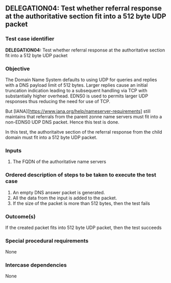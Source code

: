 ## DELEGATION04: Test whether referral response at the authoritative section fit into a 512 byte UDP packet

### Test case identifier
**DELEGATION04:** Test whether referral response at the authoritative section fit into a 512 byte UDP packet

### Objective
The Domain Name System defaults to using UDP for queries and replies with a DNS payload limit of 512 bytes.  Larger replies cause an initial truncation indication leading to a subsequent handling via TCP with substantially higher overhead.  EDNS0 is used to permits larger UDP responses thus reducing the need for use of TCP.

But [IANA][https://www.iana.org/help/nameserver-requirements] still maintains that referrals from the parent zonne name servers must fit into a non-EDNS0 UDP DNS packet. Hence this test is done. 

In this test, the authoritaitve section of the referral response from the child domain must fit into a 512 byte UDP packet.

### Inputs
1. The FQDN of the authoritative name servers

### Ordered description of steps to be taken to execute the test case
1. An empty DNS answer packet is generated. 
2. All the data from the input is added to the packet. 
3. If the size of the packet is more than 512 bytes, then the test fails

### Outcome(s)
If the created packet fits into 512 byte UDP packet, then the test succeeds

### Special procedural requirements
None

### Intercase dependencies
None
